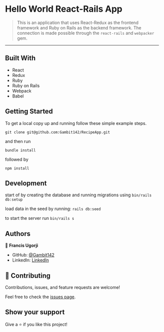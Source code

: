 # Hello World React-Rails App

> This is an application that uses React-Redux as the frontend framework and Ruby on Rails as the backend framework. The connection is made possible through the `react-rails` and `webpacker` gem.
---

## Built With

- React
- Redux
- Ruby
- Ruby on Rails
- Webpack
- Babel

## Getting Started

To get a local copy up and running follow these simple example steps.

```
git clone git@github.com:Gambit142/RecipeApp.git
```

and then run

```
bundle install
```

followed by 

```
npm install
```

## Development

start of by creating the database and running migrations using
`bin/rails db:setup`

load data in the seed by running:
`rails db:seed`

to start the server run `bin/rails s`


## Authors
👤 **Francis Ugorji**

- GitHub: [@Gambit142](https://github.com/MrBrN197)
- LinkedIn: [LinkedIn](https://www.linkedin.com/in/francis-ugorji/)

## 🤝 Contributing

Contributions, issues, and feature requests are welcome!

Feel free to check the [issues page](../../issues/).

## Show your support

Give a ⭐️ if you like this project!
